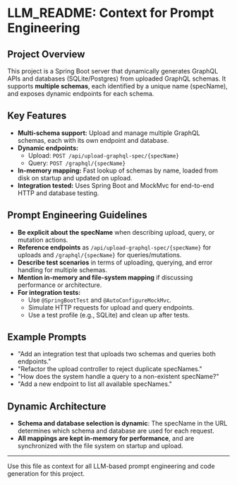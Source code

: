 # LLM_README: Context for Prompt Engineering

## Project Overview
This project is a Spring Boot server that dynamically generates GraphQL APIs and databases (SQLite/Postgres) from uploaded GraphQL schemas. It supports **multiple schemas**, each identified by a unique name (specName), and exposes dynamic endpoints for each schema.

## Key Features
- **Multi-schema support:** Upload and manage multiple GraphQL schemas, each with its own endpoint and database.
- **Dynamic endpoints:**
  - Upload: `POST /api/upload-graphql-spec/{specName}`
  - Query: `POST /graphql/{specName}`
- **In-memory mapping:** Fast lookup of schemas by name, loaded from disk on startup and updated on upload.
- **Integration tested:** Uses Spring Boot and MockMvc for end-to-end HTTP and database testing.

## Prompt Engineering Guidelines
- **Be explicit about the specName** when describing upload, query, or mutation actions.
- **Reference endpoints** as `/api/upload-graphql-spec/{specName}` for uploads and `/graphql/{specName}` for queries/mutations.
- **Describe test scenarios** in terms of uploading, querying, and error handling for multiple schemas.
- **Mention in-memory and file-system mapping** if discussing performance or architecture.
- **For integration tests:**
  - Use `@SpringBootTest` and `@AutoConfigureMockMvc`.
  - Simulate HTTP requests for upload and query endpoints.
  - Use a test profile (e.g., SQLite) and clean up after tests.

## Example Prompts
- "Add an integration test that uploads two schemas and queries both endpoints."
- "Refactor the upload controller to reject duplicate specNames."
- "How does the system handle a query to a non-existent specName?"
- "Add a new endpoint to list all available specNames."

## Dynamic Architecture
- **Schema and database selection is dynamic**: The specName in the URL determines which schema and database are used for each request.
- **All mappings are kept in-memory for performance**, and are synchronized with the file system on startup and upload.

---
Use this file as context for all LLM-based prompt engineering and code generation for this project. 